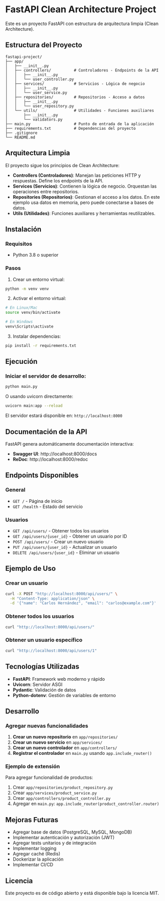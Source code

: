 # FastAPI Clean Architecture Project

Este es un proyecto FastAPI con estructura de arquitectura limpia (Clean Architecture).

## Estructura del Proyecto

```
fastapi-project/
├── app/
│   ├── __init__.py
│   ├── controllers/          # Controladores - Endpoints de la API
│   │   ├── __init__.py
│   │   └── user_controller.py
│   ├── services/             # Servicios - Lógica de negocio
│   │   ├── __init__.py
│   │   └── user_service.py
│   ├── repositories/         # Repositorios - Acceso a datos
│   │   ├── __init__.py
│   │   └── user_repository.py
│   └── utils/                # Utilidades - Funciones auxiliares
│       ├── __init__.py
│       └── validators.py
├── main.py                   # Punto de entrada de la aplicación
├── requirements.txt          # Dependencias del proyecto
├── .gitignore
└── README.md
```

## Arquitectura Limpia

El proyecto sigue los principios de Clean Architecture:

- **Controllers (Controladores)**: Manejan las peticiones HTTP y respuestas. Define los endpoints de la API.
- **Services (Servicios)**: Contienen la lógica de negocio. Orquestan las operaciones entre repositorios.
- **Repositories (Repositorios)**: Gestionan el acceso a los datos. En este ejemplo usa datos en memoria, pero puede conectarse a bases de datos.
- **Utils (Utilidades)**: Funciones auxiliares y herramientas reutilizables.

## Instalación

### Requisitos
- Python 3.8 o superior

### Pasos

1. Crear un entorno virtual:
```bash
python -m venv venv
```

2. Activar el entorno virtual:
```bash
# En Linux/Mac
source venv/bin/activate

# En Windows
venv\Scripts\activate
```

3. Instalar dependencias:
```bash
pip install -r requirements.txt
```

## Ejecución

### Iniciar el servidor de desarrollo:
```bash
python main.py
```

O usando uvicorn directamente:
```bash
uvicorn main:app --reload
```

El servidor estará disponible en: `http://localhost:8000`

## Documentación de la API

FastAPI genera automáticamente documentación interactiva:

- **Swagger UI**: http://localhost:8000/docs
- **ReDoc**: http://localhost:8000/redoc

## Endpoints Disponibles

### General
- `GET /` - Página de inicio
- `GET /health` - Estado del servicio

### Usuarios
- `GET /api/users/` - Obtener todos los usuarios
- `GET /api/users/{user_id}` - Obtener un usuario por ID
- `POST /api/users/` - Crear un nuevo usuario
- `PUT /api/users/{user_id}` - Actualizar un usuario
- `DELETE /api/users/{user_id}` - Eliminar un usuario

## Ejemplo de Uso

### Crear un usuario
```bash
curl -X POST "http://localhost:8000/api/users/" \
  -H "Content-Type: application/json" \
  -d '{"name": "Carlos Hernández", "email": "carlos@example.com"}'
```

### Obtener todos los usuarios
```bash
curl "http://localhost:8000/api/users/"
```

### Obtener un usuario específico
```bash
curl "http://localhost:8000/api/users/1"
```

## Tecnologías Utilizadas

- **FastAPI**: Framework web moderno y rápido
- **Uvicorn**: Servidor ASGI
- **Pydantic**: Validación de datos
- **Python-dotenv**: Gestión de variables de entorno

## Desarrollo

### Agregar nuevas funcionalidades

1. **Crear un nuevo repositorio** en `app/repositories/`
2. **Crear un nuevo servicio** en `app/services/`
3. **Crear un nuevo controlador** en `app/controllers/`
4. **Registrar el controlador** en `main.py` usando `app.include_router()`

### Ejemplo de extensión

Para agregar funcionalidad de productos:

1. Crear `app/repositories/product_repository.py`
2. Crear `app/services/product_service.py`
3. Crear `app/controllers/product_controller.py`
4. Agregar en `main.py`: `app.include_router(product_controller.router)`

## Mejoras Futuras

- Agregar base de datos (PostgreSQL, MySQL, MongoDB)
- Implementar autenticación y autorización (JWT)
- Agregar tests unitarios y de integración
- Implementar logging
- Agregar caché (Redis)
- Dockerizar la aplicación
- Implementar CI/CD

## Licencia

Este proyecto es de código abierto y está disponible bajo la licencia MIT.
